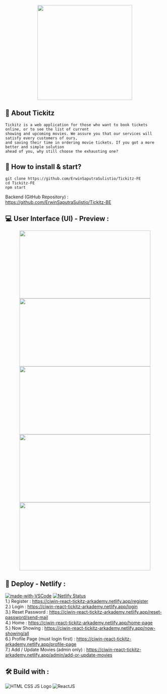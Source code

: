<p align="center">
    <img src="https://user-images.githubusercontent.com/77045083/119020412-65f3b400-b9c8-11eb-8aa8-c30a7cc30cae.png" width="300"/>
</p>

## :mag_right: About Tickitz
    Tickitz is a web application for those who want to book tickets online, or to see the list of current 
    showing and upcoming movies. We assure you that our services will satisfy every customers of ours, 
    and saving their time in ordering movie tickets. If you got a more better and simple solution 
    ahead of you, why still choose the exhausting one?

## :page_with_curl: How to install & start?  
    git clone https://github.com/ErwinSaputraSulistio/Tickitz-FE
    cd Tickitz-FE
    npm start
Backend (GitHub Repository) : https://github.com/ErwinSaputraSulistio/Tickitz-BE  

## :computer: User Interface (UI) - Preview :
<p align="center">
  <img height="215" src="https://user-images.githubusercontent.com/77045083/117106829-bead3500-adaa-11eb-87dd-5c5d0d248e92.png" width="415">
  <img height="215" src="https://user-images.githubusercontent.com/77045083/116245225-f147a400-a792-11eb-9b50-e54c1b55a466.png" width="415">
  <img height="215" src="https://user-images.githubusercontent.com/77045083/117106474-1d25e380-adaa-11eb-8228-3808e68c8167.png" width="415">
  <img height="215" src="https://user-images.githubusercontent.com/77045083/116245297-07556480-a793-11eb-9045-2b3becfa3e2a.png" width="415">
  <img height="215" src="https://user-images.githubusercontent.com/77045083/116245316-0cb2af00-a793-11eb-8666-f6a8cf532a53.png" width="415">
</p>

## :pushpin: Deploy - Netlify :

[![made-with-VSCode](https://img.shields.io/badge/Made%20for-VSCode-1f425f.svg)](https://code.visualstudio.com/)
[![Netlify Status](https://api.netlify.com/api/v1/badges/3e5e5f0e-297c-4bbe-85d7-12793c76f338/deploy-status)](https://app.netlify.com/sites/ciwin-react-tickitz-arkademy/deploys)   
1.) Register : https://ciwin-react-tickitz-arkademy.netlify.app/register  
2.) Login : https://ciwin-react-tickitz-arkademy.netlify.app/login  
3.) Reset Password : https://ciwin-react-tickitz-arkademy.netlify.app/reset-password/send-mail  
4.) Home : https://ciwin-react-tickitz-arkademy.netlify.app/home-page  
5.) Now Showing : https://ciwin-react-tickitz-arkademy.netlify.app/now-showing/all  
6.) Profile Page (must login first) : https://ciwin-react-tickitz-arkademy.netlify.app/profile-page  
7.) Add / Update Movies (admin only) : https://ciwin-react-tickitz-arkademy.netlify.app/admin/add-or-update-movies  

## :hammer_and_wrench: Build with :  
![HTML CSS JS Logo](https://user-images.githubusercontent.com/77045083/110452347-ad6fe100-80f7-11eb-94ab-c86a935c6e1f.png)
![ReactJS](https://user-images.githubusercontent.com/77045083/118378083-645a7280-b5fb-11eb-84b3-92d0b0e09e57.png)



